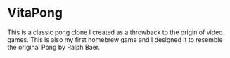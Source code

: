 VitaPong
==================

This is a classic pong clone I created as a throwback to the
origin of video games. This is also my first homebrew game and
I designed it to resemble the original Pong by Ralph Baer.
